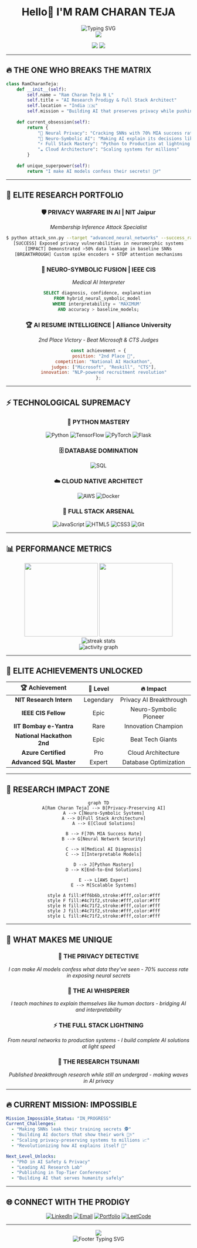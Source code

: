 # <div align="center"> Hello👋 I'M RAM CHARAN TEJA </div>

<div align="center">
  <img src="https://readme-typing-svg.herokuapp.com?font=Fira+Code&size=35&duration=3000&pause=1000&color=FF6B6B&center=true&vCenter=true&width=800&lines=AI+RESEARCH+PRODIGY+🧠;FULL+STACK+ARCHITECT+⚡;PYTHON+MASTER+🐍;CLOUD+NATIVE+DEVELOPER+☁️;NEUROMORPHIC+AI+PIONEER+🔬" alt="Typing SVG" />
</div>

<div align="center">
  <img src="https://capsule-render.vercel.app/api?type=waving&color=gradient&customColorList=6,11,20&height=150&section=header&text=&fontSize=0"/>
</div>

<p align="center">
  <img src="https://komarev.com/ghpvc/?username=RamCharanTeja-22&label=Profile%20Views&color=ff6b6b&style=for-the-badge" />
  <img src="https://img.shields.io/badge/Focus-Python%20FullStack-ff6b6b?style=for-the-badge" />
</p>

---

## 🔥 THE ONE WHO BREAKS THE MATRIX

```python
class RamCharanTeja:
    def __init__(self):
        self.name = "Ram Charan Teja N L"
        self.title = "AI Research Prodigy & Full Stack Architect"
        self.location = "India 🇮🇳"
        self.mission = "Building AI that preserves privacy while pushing boundaries"
        
    def current_obsession(self):
        return {
            "🧠 Neural Privacy": "Cracking SNNs with 70% MIA success rate",
            "🔬 Neuro-Symbolic AI": "Making AI explain its decisions like a doctor",
            "⚡ Full Stack Mastery": "Python to Production at lightning speed",
            "☁️ Cloud Architecture": "Scaling systems for millions"
        }
    
    def unique_superpower(self):
        return "I make AI models confess their secrets! 🕵️‍♂️"
```

---

## 🧬 ELITE RESEARCH PORTFOLIO

<div align="center">

### 🛡️ **PRIVACY WARFARE IN AI** | NIT Jaipur
*Membership Inference Attack Specialist*
```bash
$ python attack_snn.py --target "advanced_neural_networks" --success_rate 0.70
[SUCCESS] Exposed privacy vulnerabilities in neuromorphic systems
[IMPACT] Demonstrated >50% data leakage in baseline SNNs
[BREAKTHROUGH] Custom spike encoders + STDP attention mechanisms
```

### 🧠 **NEURO-SYMBOLIC FUSION** | IEEE CIS  
*Medical AI Interpreter*
```sql
SELECT diagnosis, confidence, explanation 
FROM hybrid_neural_symbolic_model 
WHERE interpretability = 'MAXIMUM' 
AND accuracy > baseline_models;
```

### 🏆 **AI RESUME INTELLIGENCE** | Alliance University
*2nd Place Victory - Beat Microsoft & CTS Judges*
```javascript
const achievement = {
    position: "2nd Place 🥈",
    competition: "National AI Hackathon",
    judges: ["Microsoft", "Reskill", "CTS"],
    innovation: "NLP-powered recruitment revolution"
};
```

</div>

---

## ⚡ TECHNOLOGICAL SUPREMACY

<div align="center">

### 🐍 **PYTHON MASTERY**
![Python](https://img.shields.io/badge/Python-Master-3776AB?style=for-the-badge&logo=python&logoColor=white&labelColor=black)
![TensorFlow](https://img.shields.io/badge/TensorFlow-Expert-FF6F00?style=for-the-badge&logo=tensorflow&logoColor=white&labelColor=black)
![PyTorch](https://img.shields.io/badge/PyTorch-Neural%20Architect-EE4C2C?style=for-the-badge&logo=pytorch&logoColor=white&labelColor=black)
![Flask](https://img.shields.io/badge/Flask-API%20Master-000000?style=for-the-badge&logo=flask&logoColor=white&labelColor=black)

### 🗄️ **DATABASE DOMINATION**
![SQL](https://img.shields.io/badge/SQL-Advanced-4479A1?style=for-the-badge&logo=mysql&logoColor=white&labelColor=black)

### ☁️ **CLOUD NATIVE ARCHITECT**
![AWS](https://img.shields.io/badge/Amazon%20AWS-Certified-232F3E?style=for-the-badge&logo=amazon-aws&logoColor=white&labelColor=black)
![Docker](https://img.shields.io/badge/Docker-Container%20Pro-2496ED?style=for-the-badge&logo=docker&logoColor=white&labelColor=black)

### 🔧 **FULL STACK ARSENAL**
![JavaScript](https://img.shields.io/badge/JavaScript-ES6+-F7DF1E?style=for-the-badge&logo=javascript&logoColor=black&labelColor=black)
![HTML5](https://img.shields.io/badge/HTML5-Semantic-E34F26?style=for-the-badge&logo=html5&logoColor=white&labelColor=black)
![CSS3](https://img.shields.io/badge/CSS3-Modern-1572B6?style=for-the-badge&logo=css3&logoColor=white&labelColor=black)
![Git](https://img.shields.io/badge/Git-Version%20Control-F05032?style=for-the-badge&logo=git&logoColor=white&labelColor=black)

</div>

---

## 📊 PERFORMANCE METRICS

<div align="center">
  <img height="200em" src="https://github-readme-stats.vercel.app/api?username=RamCharanTeja-22&show_icons=true&theme=radical&include_all_commits=true&count_private=true&hide_border=true&bg_color=0d1117&title_color=ff6b6b&icon_color=ff6b6b&text_color=c9d1d9&hide=prs"/>
  <img height="200em" src="https://github-readme-stats.vercel.app/api/top-langs/?username=RamCharanTeja-22&layout=compact&langs_count=10&theme=radical&hide_border=true&bg_color=0d1117&title_color=ff6b6b&text_color=c9d1d9"/>
</div>

<div align="center">
  <img src="https://github-readme-streak-stats.herokuapp.com?user=RamCharanTeja-22&theme=radical&hide_border=true&background=0d1117&stroke=ff6b6b&ring=ff6b6b&fire=ff6b6b&currStreakLabel=ff6b6b&sideLabels=c9d1d9&currStreakNum=c9d1d9&sideNums=c9d1d9&dates=c9d1d9" alt="streak stats"/>
</div>

<div align="center">
  <img src="https://github-readme-activity-graph.vercel.app/graph?username=RamCharanTeja-22&bg_color=0d1117&color=c9d1d9&line=ff6b6b&point=ff6b6b&area=true&hide_border=true" alt="activity graph"/>
</div>

---

## 🎯 ELITE ACHIEVEMENTS UNLOCKED

<div align="center">

| 🏆 Achievement | 🌟 Level | 🔥 Impact |
|:-------------:|:--------:|:---------:|
| **NIT Research Intern** | Legendary | Privacy AI Breakthrough |
| **IEEE CIS Fellow** | Epic | Neuro-Symbolic Pioneer |
| **IIT Bombay e-Yantra** | Rare | Innovation Champion |
| **National Hackathon 2nd** | Epic | Beat Tech Giants |
| **Azure Certified** | Pro | Cloud Architecture |
| **Advanced SQL Master** | Expert | Database Optimization |

</div>

---

## 🚀 RESEARCH IMPACT ZONE

<div align="center">
  
```mermaid
graph TD
    A[Ram Charan Teja] --> B[Privacy-Preserving AI]
    A --> C[Neuro-Symbolic Systems]
    A --> D[Full Stack Architecture]
    A --> E[Cloud Solutions]
    
    B --> F[70% MIA Success Rate]
    B --> G[Neural Network Security]
    
    C --> H[Medical AI Diagnosis]
    C --> I[Interpretable Models]
    
    D --> J[Python Mastery]
    D --> K[End-to-End Solutions]
    
    E --> L[AWS Expert]
    E --> M[Scalable Systems]
    
    style A fill:#ff6b6b,stroke:#fff,color:#fff
    style F fill:#4c71f2,stroke:#fff,color:#fff
    style H fill:#4c71f2,stroke:#fff,color:#fff
    style J fill:#4c71f2,stroke:#fff,color:#fff
    style L fill:#4c71f2,stroke:#fff,color:#fff
```

</div>

---

## 🎪 WHAT MAKES ME UNIQUE 

<div align="center">

### 🔮 **THE PRIVACY DETECTIVE**
*I can make AI models confess what data they've seen - 70% success rate in exposing neural secrets*

### 🧠 **THE AI WHISPERER** 
*I teach machines to explain themselves like human doctors - bridging AI and interpretability*

### ⚡ **THE FULL STACK LIGHTNING**
*From neural networks to production systems - I build complete AI solutions at light speed*

### 🌊 **THE RESEARCH TSUNAMI**
*Published breakthrough research while still an undergrad - making waves in AI privacy*

</div>

---

## 🔥 CURRENT MISSION: IMPOSSIBLE

```yaml
Mission_Impossible_Status: "IN_PROGRESS"
Current_Challenges:
  - "Making SNNs leak their training secrets 🕵️"
  - "Building AI doctors that show their work 👨‍⚕️"
  - "Scaling privacy-preserving systems to millions 📈"
  - "Revolutionizing how AI explains itself 🧠"

Next_Level_Unlocks:
  - "PhD in AI Safety & Privacy"
  - "Leading AI Research Lab"
  - "Publishing in Top-Tier Conferences"
  - "Building AI that serves humanity safely"
```

---

## 🌐 CONNECT WITH THE PRODIGY

<div align="center">

[![LinkedIn](https://img.shields.io/badge/LinkedIn-Connect%20for%20AI%20Discussions-0077B5?style=for-the-badge&logo=linkedin&logoColor=white)](https://www.linkedin.com/in/n-l-ram-charan-teja-ba2b25288/)
[![Email](https://img.shields.io/badge/Email-Collaborate%20on%20Research-D14836?style=for-the-badge&logo=gmail&logoColor=white)](mailto:nlramcharanplacement@gmail.com)
[![Portfolio](https://img.shields.io/badge/Portfolio-See%20My%20AI%20Projects-000000?style=for-the-badge&logo=About.me&logoColor=white)](https://ramcharanteja-22.github.io/RAM_CHARAN_TEJA/)
[![LeetCode](https://img.shields.io/badge/LeetCode-Algorithm%20Master-FFA116?style=for-the-badge&logo=leetcode&logoColor=white)](https://(leetcode.com/u/N_L_R/))

</div>

---

<div align="center">
  <img src="https://capsule-render.vercel.app/api?type=waving&color=gradient&customColorList=6,11,20&height=150&section=footer"/>
</div>

<div align="center">
  <img src="https://readme-typing-svg.herokuapp.com?font=Fira+Code&size=20&duration=2000&pause=1000&color=FF6B6B&center=true&vCenter=true&width=600&lines=Ready+to+revolutionize+AI+together%3F+🚀;Let's+build+the+future+of+intelligent+systems!+💡" alt="Footer Typing SVG" />
</div>
